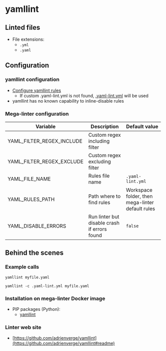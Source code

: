 <!-- markdownlint-disable MD033 MD041 -->
<!-- Generated by .automation/build.py, please do not update manually -->
# yamllint

## Linted files

- File extensions:
  - `.yml`
  - `.yaml`

## Configuration

### yamllint configuration

- [Configure yamllint rules](https://yamllint.readthedocs.io/en/stable/configuration.html#configuration)
  - If custom .yaml-lint.yml is not found, [.yaml-lint.yml](https://github.com/nvuillam/mega-linter/tree/master/TEMPLATES/.yaml-lint.yml) will be used
- yamllint has no known capability to inline-disable rules

### Mega-linter configuration

| Variable | Description | Default value |
| ----------------- | -------------- | -------------- |
| YAML_FILTER_REGEX_INCLUDE | Custom regex including filter |  |
| YAML_FILTER_REGEX_EXCLUDE | Custom regex excluding filter |  |
| YAML_FILE_NAME | Rules file name | `.yaml-lint.yml` |
| YAML_RULES_PATH | Path where to find rules | Workspace folder, then mega-linter default rules |
| YAML_DISABLE_ERRORS | Run linter but disable crash if errors found | `false` |

## Behind the scenes

### Example calls

```shell
yamllint myfile.yaml
```

```shell
yamllint -c .yaml-lint.yml myfile.yaml
```


### Installation on mega-linter Docker image

- PIP packages (Python):
  - [yamllint](https://pypi.org/project/yamllint)

### Linter web site
- [https://github.com/adrienverge/yamllint](https://github.com/adrienverge/yamllint#readme)


